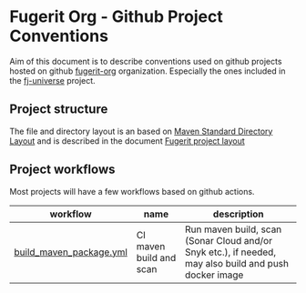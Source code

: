 # Fugerit Org - Github Project Conventions

Aim of this document is to describe conventions used on github projects hosted on github [fugerit-org](https://github.com/fugerit-org) organization. Especially the ones included in the [fj-universe](https://github.com/fugerit-org/fj-universe) project.

## Project structure

The file and directory layout is an based on [Maven Standard Directory Layout](https://maven.apache.org/guides/introduction/introduction-to-the-standard-directory-layout.html) and is described in the document [Fugerit project layout](fugerit-project-structure.md)

## Project workflows

Most projects will have a few workflows based on github actions.

|workflow|name|description|
|---|---|---|
|[build_maven_package.yml](workflows/build_maven_package.md)|CI maven build and scan|Run maven build, scan (Sonar Cloud and/or Snyk etc.), if needed, may also build and push docker image|
